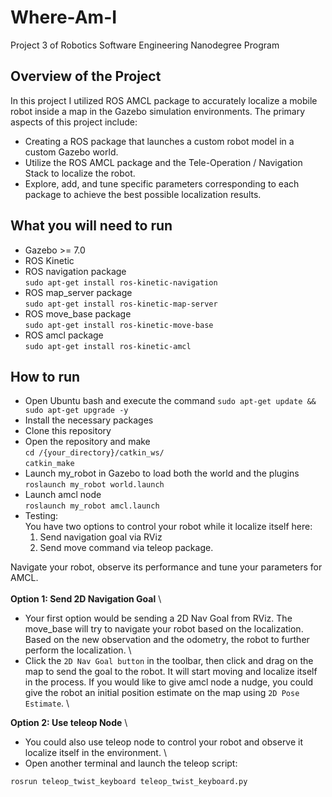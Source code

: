 # Where-Am-I
Project 3 of Robotics Software Engineering Nanodegree Program 

## Overview of the Project 
In this project I utilized ROS AMCL package to accurately localize a mobile robot inside a map in the Gazebo simulation environments. The primary aspects of this project include:
* Creating a ROS package that launches a custom robot model in a custom Gazebo world.
* Utilize the ROS AMCL package and the Tele-Operation / Navigation Stack to localize the robot.
* Explore, add, and tune specific parameters corresponding to each package to achieve the best possible localization results.

## What you will need to run 
* Gazebo >= 7.0
* ROS Kinetic
* ROS navigation package \
`sudo apt-get install ros-kinetic-navigation`
* ROS map_server package \
`sudo apt-get install ros-kinetic-map-server`
* ROS move_base package \
`sudo apt-get install ros-kinetic-move-base`
* ROS amcl package \
`sudo apt-get install ros-kinetic-amcl`

## How to run 
* Open Ubuntu bash and execute the command `sudo apt-get update && sudo apt-get upgrade -y`
* Install the necessary packages 
* Clone this repository 
* Open the repository and make \
`cd /{your_directory}/catkin_ws/` \
`catkin_make`
* Launch my_robot in Gazebo to load both the world and the plugins \
`roslaunch my_robot world.launch`
* Launch amcl node \
`roslaunch my_robot amcl.launch`
* Testing: \
  You have two options to control your robot while it localize itself here:
  1) Send navigation goal via RViz
  2) Send move command via teleop package.

Navigate your robot, observe its performance and tune your parameters for AMCL. \
\
**Option 1: Send 2D Navigation Goal** \
* Your first option would be sending a 2D Nav Goal from RViz. The move_base will try to navigate your robot based on the localization. Based on the new observation and the odometry, the robot to further perform the localization. \
* Click the `2D Nav Goal button` in the toolbar, then click and drag on the map to send the goal to the robot. It will start moving and localize itself in the process. If you would like to give amcl node a nudge, you could give the robot an initial position estimate on the map using `2D Pose Estimate`. \

**Option 2: Use teleop Node** \
* You could also use teleop node to control your robot and observe it localize itself in the environment. \
* Open another terminal and launch the teleop script: 

`rosrun teleop_twist_keyboard teleop_twist_keyboard.py`



